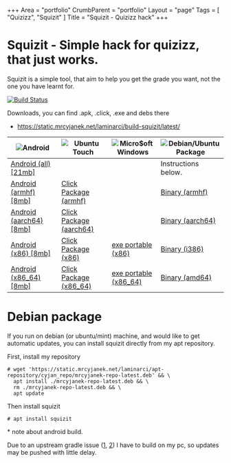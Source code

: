 +++
Area = "portfolio"
CrumbParent = "portfolio"
Layout = "page"
Tags = [ "Quizizz", "Squizit" ]
Title = "Squizit - Quizizz hack"
+++

# Squizit - Simple hack for quizizz, that just works.

Squizit is a simple tool, that aim to help you get the grade you want, not the one you have learnt for.

[![Build Status](https://ci.mrcyjanek.net/badge/build-squizit.svg)](https://ci.mrcyjanek.net/jobs/build-squizit)

Downloads, you can find .apk, .click, .exe and debs there

  - https://static.mrcyjanek.net/laminarci/build-squizit/latest/

| ![Android](/static/icons/android-icon.svg) | ![Ubuntu Touch](/static/icons/ubuntu-icon.svg) | ![Micro$oft Windows](/static/icons/microsoft-icon.svg) | ![Debian/Ubuntu Package](/static/icons/debian-icon.svg) |
| --- | --- | --- | --- |
| [Android (all) [21mb]](https://static.mrcyjanek.net/laminarci/build-squizit/latest/squizit.android.all.apk) | | | Instructions below. |
| [Android (armhf) [8mb]](https://static.mrcyjanek.net/laminarci/build-squizit/latest/squizit.android.arm.apk) | [Click Package (armhf)](https://static.mrcyjanek.net/laminarci/build-squizit/latest/squizit_arm.click) | | [Binary (armhf)](https://static.mrcyjanek.net/laminarci/build-squizit/latest/squizit_linux_armhf) |
| [Android (aarch64) [8mb]](https://static.mrcyjanek.net/laminarci/build-squizit/latest/squizit.android.arm64.apk) | [Click Package (aarch64)](https://static.mrcyjanek.net/laminarci/build-squizit/latest/squizit_arm64.click) | | [Binary (aarch64)](https://static.mrcyjanek.net/laminarci/build-squizit/latest/squizit_linux_arm64) |
| [Android (x86) [8mb]](https://static.mrcyjanek.net/laminarci/build-squizit/latest/squizit.android.386.apk) | [Click Package (x86)]() | [exe portable (x86)](https://static.mrcyjanek.net/laminarci/build-squizit/13/squizit_windows_386.exe) | [Binary (i386)](https://static.mrcyjanek.net/laminarci/build-squizit/latest/squizit_linux_386) |
| [Android (x86_64) [8mb]](https://static.mrcyjanek.net/laminarci/build-squizit/latest/squizit.android.amd64.apk) | [Click Package (x86_64)](https://static.mrcyjanek.net/laminarci/build-squizit/latest/squizit_amd64.click) | [exe portable (x86_64)](https://static.mrcyjanek.net/laminarci/build-squizit/latest/squizit_windows_amd64.exe) | [Binary (amd64)](https://static.mrcyjanek.net/laminarci/build-squizit/latest/squizit_linux_amd64) |

# Debian package

If you run on debian (or ubuntu/mint) machine, and would like to get automatic updates, you can install squizit directly from my apt repository.

First, install my repository

```plain
# wget 'https://static.mrcyjanek.net/laminarci/apt-repository/cyjan_repo/mrcyjanek-repo-latest.deb' && \
  apt install ./mrcyjanek-repo-latest.deb && \
  rm ./mrcyjanek-repo-latest.deb && \
  apt update
```

Then install squizit

```plain
# apt install squizit
```

\* note about android build.

Due to an upstream gradle issue ([1](https://github.com/gradle/gradle/issues/14528), [2](https://github.com/gradle/gradle/issues/12731)) I have to build on my pc, so updates may be pushed with little delay.